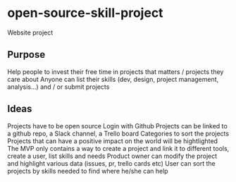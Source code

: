 # open-source-skill-project
Website project

## Purpose
Help people to invest their free time in projects that matters / projects they care about
Anyone can list their skills (dev, design, project management, analysis...) and / or submit projects

## Ideas
Projects have to be open source
Login with Github
Projects can be linked to a github repo, a Slack channel, a Trello board
Categories to sort the projects 
Projects that can have a positive impact on the world will be hightlighted
The MVP only contains a way to create a project and link it to different tools, create a user, list skills and needs
Product owner can modify the project and highlight various data (issues, pr, trello cards etc)
User can sort the projects by skills needed to find where he/she can help

